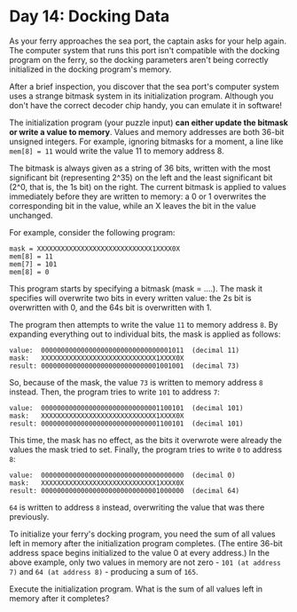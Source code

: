 # Day 14: Docking Data

As your ferry approaches the sea port, the captain asks for your help again. 
The computer system that runs this port isn't compatible with the
docking program on the ferry, so the docking parameters aren't being
correctly initialized in the docking program's memory.

After a brief inspection, you discover that the sea port's computer system
uses a strange bitmask system in its initialization program.
Although you don't have the correct decoder chip handy, you can emulate it
in software!

The initialization program (your puzzle input) **can either update the bitmask
or write a value to memory**. Values and memory addresses are both 36-bit
unsigned integers. For example, ignoring bitmasks for a moment,
a line like `mem[8] = 11` would write the value 11 to memory address 8.

The bitmask is always given as a string of 36 bits, written with the
most significant bit (representing 2^35) on the left and the
least significant bit (2^0, that is, the 1s bit) on the right.
The current bitmask is applied to values immediately before they are
written to memory: a 0 or 1 overwrites the corresponding bit in the value,
while an X leaves the bit in the value unchanged.

For example, consider the following program:

    mask = XXXXXXXXXXXXXXXXXXXXXXXXXXXXX1XXXX0X
    mem[8] = 11
    mem[7] = 101
    mem[8] = 0

This program starts by specifying a bitmask (mask = ....).
The mask it specifies will overwrite two bits in every written value:
the 2s bit is overwritten with 0, and the 64s bit is overwritten with 1.

The program then attempts to write the value `11` to memory address `8`.
By expanding everything out to individual bits, the mask is applied as follows:

    value:  000000000000000000000000000000001011  (decimal 11)
    mask:   XXXXXXXXXXXXXXXXXXXXXXXXXXXXX1XXXX0X
    result: 000000000000000000000000000001001001  (decimal 73)

So, because of the mask, the value `73` is written to memory address `8` instead.
Then, the program tries to write `101` to address `7`:

    value:  000000000000000000000000000001100101  (decimal 101)
    mask:   XXXXXXXXXXXXXXXXXXXXXXXXXXXXX1XXXX0X
    result: 000000000000000000000000000001100101  (decimal 101)

This time, the mask has no effect, as the bits it overwrote were already
the values the mask tried to set. Finally, the program tries to write `0`
to address `8`:

    value:  000000000000000000000000000000000000  (decimal 0)
    mask:   XXXXXXXXXXXXXXXXXXXXXXXXXXXXX1XXXX0X
    result: 000000000000000000000000000001000000  (decimal 64)

`64` is written to address `8` instead, overwriting the value that was there
previously.

To initialize your ferry's docking program, you need the sum of all values
left in memory after the initialization program completes.
(The entire 36-bit address space begins initialized to the value 0
at every address.) In the above example, only two values in memory
are not zero - `101 (at address 7)` and `64 (at address 8)` -
producing a sum of `165`.

Execute the initialization program.
What is the sum of all values left in memory after it completes?